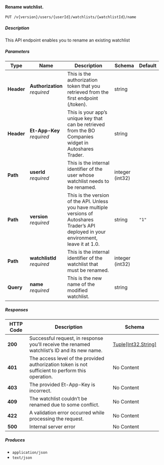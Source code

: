 
<a name="watchlists_editwatchlistname"></a>
#### Rename watchlist.
```
PUT /v{version}/users/{userId}/watchlists/{watchlistId}/name
```


##### Description
This API endpoint enables you to rename an existing watchlist


##### Parameters

|Type|Name|Description|Schema|Default|
|---|---|---|---|---|
|**Header**|**Authorization**  <br>*required*|This is the authorization token that you retrieved from the first endpoint (/token).|string||
|**Header**|**Et-App-Key**  <br>*required*|This is your app’s unique key that can be retrieved from the BO Companies widget in Autoshares Trader.|string||
|**Path**|**userId**  <br>*required*|This is the internal identifier of the user whose watchlist needs to be renamed.|integer (int32)||
|**Path**|**version**  <br>*required*|This is the version of the API. Unless you have multiple versions of Autoshares Trader’s API deployed in your environment, leave it at 1.0.|string|`"1"`|
|**Path**|**watchlistId**  <br>*required*|This is the internal identifier of the watchlist that must be renamed.|integer (int32)||
|**Query**|**name**  <br>*required*|This is the new name of the modified watchlist.|string||


##### Responses

|HTTP Code|Description|Schema|
|---|---|---|
|**200**|Successful request, in response you’ll receive the renamed watchlist’s ID and its new name.|[Tuple[Int32,String]](#tuple-int32-string)|
|**401**|The access level of the provided authorization token is not sufficient to perform this operation.|No Content|
|**403**|The provided Et-App-Key is incorrect.|No Content|
|**409**|The watchlist couldn’t be renamed due to some conflict.|No Content|
|**422**|A validation error occurred while processing the request.|No Content|
|**500**|Internal server error|No Content|


##### Produces

* `application/json`
* `text/json`



